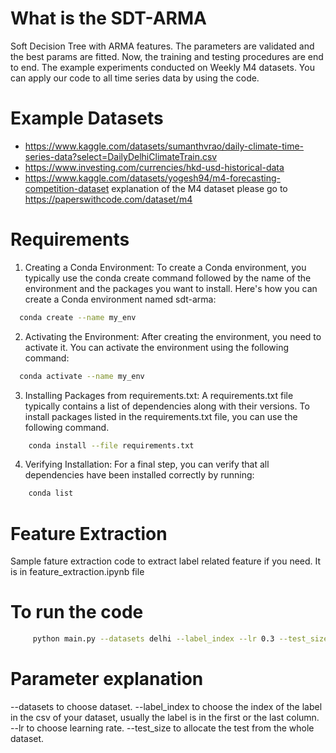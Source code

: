 # What is the SDT-ARMA

Soft Decision Tree with ARMA features. The parameters are validated and the best params are fitted. Now, the training and testing procedures are end to end. The example experiments conducted on Weekly M4 datasets. You can apply our code to all time series data by using the code. 

# Example Datasets
  
- https://www.kaggle.com/datasets/sumanthvrao/daily-climate-time-series-data?select=DailyDelhiClimateTrain.csv
- https://www.investing.com/currencies/hkd-usd-historical-data
- https://www.kaggle.com/datasets/yogesh94/m4-forecasting-competition-dataset
  explanation of the M4 dataset please go to https://paperswithcode.com/dataset/m4

# Requirements
  1. Creating a Conda Environment: To create a Conda environment, you typically use the conda create command followed by the name of the environment and the packages you want to install. Here's how you can create a Conda environment named sdt-arma:
  ```bash
    conda create --name my_env
  ```
  2. Activating the Environment: After creating the environment, you need to activate it. You can activate the environment using the following command: 
  ```bash
    conda activate --name my_env
  ```
  3. Installing Packages from requirements.txt: A requirements.txt file typically contains a list of dependencies along with their versions. To install packages listed in the requirements.txt file, you can use the following command.
  ```bash
      conda install --file requirements.txt
  ```
 4. Verifying Installation: For a final step, you can verify that all dependencies have been installed correctly by running:
  ```bash
      conda list
  ```
     
 
# Feature Extraction
Sample fature extraction code to extract label related feature if you need. It is in feature_extraction.ipynb file


# To run the code
```bash
     python main.py --datasets delhi --label_index --lr 0.3 --test_size 0.3 
```

# Parameter explanation
--datasets to choose dataset. 
--label_index to choose the index of the label in the csv of your dataset, usually the label is in the first or the last column.
--lr to choose learning rate.
--test_size to allocate the test from the whole dataset.
